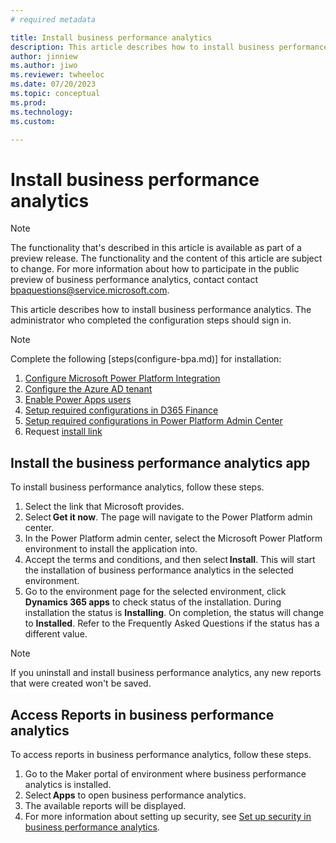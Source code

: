 ```yaml
---
# required metadata

title: Install business performance analytics
description: This article describes how to install business performance analytics
author: jinniew
ms.author: jiwo
ms.reviewer: twheeloc 
ms.date: 07/20/2023
ms.topic: conceptual
ms.prod: 
ms.technology:
ms.custom:

---
```


# Install business performance analytics

>[!NOTE]
>The functionality that's described in this article is available as part of a preview release. The functionality and the content of this article are subject to change. For more information about how to participate in the public preview of business performance analytics, contact contact <bpaquestions@service.microsoft.com>.

This article describes how to install business performance analytics. The administrator who completed the configuration steps should sign in.    

>[!NOTE]
>Complete the following [steps(configure-bpa.md)] for installation: 
>   1. [Configure Microsoft Power Platform Integration](configure-microsoft-power-platform#configure-bpa.md)
>   2. [Configure the Azure AD tenant](configure-the-azure-ad-tenant#configure-bpa.md)
>   3. [Enable Power Apps users](power-app-users#configure-bpa.md)
>   4. [Setup required configurations in D365 Finance](required-configurations-in-dynamics-365-finance#configure-bpa.md)
>   5. [Setup required configurations in Power Platform Admin Center](required-configurations-in-power-platform-admin-center.#configure-bpa.md)
>   6. Request [install link](https://forms.office.com/Pages/ResponsePage.aspx?id=v4j5cvGGr0GRqy180BHbR2V_9HFL4cRGtih_PMMDw1dUMFZHOUlUNlpVN1c4V1VJM0RNNlk2UkQ1MC4u)

## Install the business performance analytics app

To install business performance analytics, follow these steps. 

1. Select the link that Microsoft provides. 
2. Select **Get it now**. The page will navigate to the Power Platform admin center. 
3. In the Power Platform admin center, select the Microsoft Power Platform environment to install the application into. 
4. Accept the terms and conditions, and then select **Install**. This will start the installation of business performance analytics in the selected environment. 
5. Go to the environment page for the selected environment, click **Dynamics 365 apps** to check status of the installation. During installation the status is **Installing**. On completion, the status will change to **Installed**. Refer to the Frequently Asked Questions if the status has a different value. 

>[!NOTE]
>If you uninstall and install business performance analytics, any new reports that were created won't be saved.

## Access Reports in business performance analytics

To access reports in business performance analytics, follow these steps. 

1. Go to the Maker portal of environment where business performance analytics is installed.
2. Select **Apps** to open business performance analytics.
3. The available reports will be displayed. 
4. For more information about setting up security, see [Set up security in business performance analytics](set-up-security.md).




   
